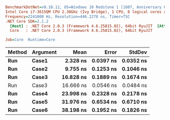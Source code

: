 ``` ini

BenchmarkDotNet=v0.10.12, OS=Windows 10 Redstone 1 [1607, Anniversary Update] (10.0.14393.2007)
Intel Core i7-3615QM CPU 2.30GHz (Ivy Bridge), 1 CPU, 8 logical cores and 4 physical cores
Frequency=2241008 Hz, Resolution=446.2278 ns, Timer=TSC
.NET Core SDK=2.1.2
  [Host] : .NET Core 2.0.3 (Framework 4.6.25815.02), 64bit RyuJIT  [AttachedDebugger]
  Core   : .NET Core 2.0.3 (Framework 4.6.25815.02), 64bit RyuJIT

Job=Core  Runtime=Core  

```
| Method | Argument |      Mean |     Error |    StdDev |
|------- |--------- |----------:|----------:|----------:|
|    **Run** |    **Case1** |  **2.328 ns** | **0.0397 ns** | **0.0352 ns** |
|    **Run** |    **Case2** |  **9.755 ns** | **0.1253 ns** | **0.1046 ns** |
|    **Run** |    **Case3** | **16.828 ns** | **0.1889 ns** | **0.1674 ns** |
|    Run |    Case3 | 16.666 ns | 0.0546 ns | 0.0484 ns |
|    **Run** |    **Case4** | **23.998 ns** | **0.2328 ns** | **0.2178 ns** |
|    **Run** |    **Case5** | **31.976 ns** | **0.6534 ns** | **0.6710 ns** |
|    **Run** |    **Case6** | **38.198 ns** | **0.1952 ns** | **0.1826 ns** |
